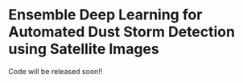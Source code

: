 # Ensemble Deep Learning for Automated Dust Storm Detection using Satellite Images

Code will be released soon!!
